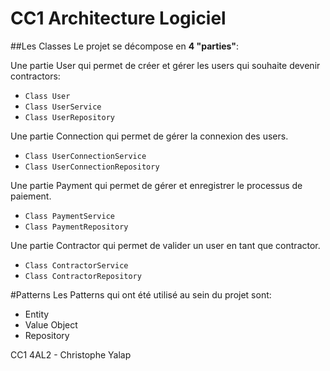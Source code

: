 # CC1 Architecture Logiciel

##Les Classes
Le projet se décompose en **4 "parties"**:

Une partie User qui permet de créer et gérer les users qui souhaite devenir contractors:
- `Class User`
- `Class UserService`
- `Class UserRepository`

Une partie Connection qui permet de gérer la connexion des users.
- `Class UserConnectionService`
- `Class UserConnectionRepository`

Une partie Payment qui permet de gérer et enregistrer le processus de paiement.
- `Class PaymentService`
- `Class PaymentRepository`

Une partie Contractor qui permet de valider un user en tant que contractor.
- `Class ContractorService`
- `Class ContractorRepository`
 
 #Patterns
Les Patterns qui ont été utilisé au sein du projet sont:

* Entity 
* Value Object 
* Repository

CC1 4AL2 - Christophe Yalap
